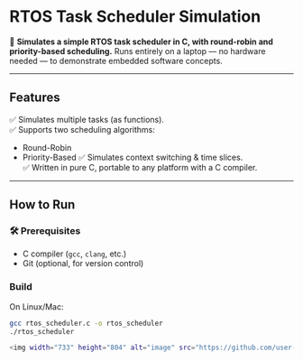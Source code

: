 # RTOS Task Scheduler Simulation

🎯 **Simulates a simple RTOS task scheduler in C, with round-robin and priority-based scheduling.**
Runs entirely on a laptop — no hardware needed — to demonstrate embedded software concepts.

---

##  Features
✅ Simulates multiple tasks (as functions).  
✅ Supports two scheduling algorithms:
- Round-Robin
- Priority-Based
✅ Simulates context switching & time slices.  
✅ Written in pure C, portable to any platform with a C compiler.

---

## How to Run

### 🛠 Prerequisites
- C compiler (`gcc`, `clang`, etc.)
- Git (optional, for version control)

###  Build
On Linux/Mac:
```bash
gcc rtos_scheduler.c -o rtos_scheduler
./rtos_scheduler

<img width="733" height="804" alt="image" src="https://github.com/user-attachments/assets/2c04c90d-4bad-47e2-9b7d-ef3dd3354f73" />

